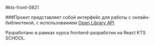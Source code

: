 #kts-front-0821

###Проект представляет собой интерфейс для работы с онлайн-библиотекой, с использованием [Open Library API](https://openlibrary.org) 

Разработано в рамках курса frontend-разработки на React KTS SCHOOL.